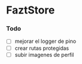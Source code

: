 # FaztStore

### Todo

- [  ] mejorar el logger de pino
- [  ] crear rutas protegidas
- [  ] subir imagenes de perfil